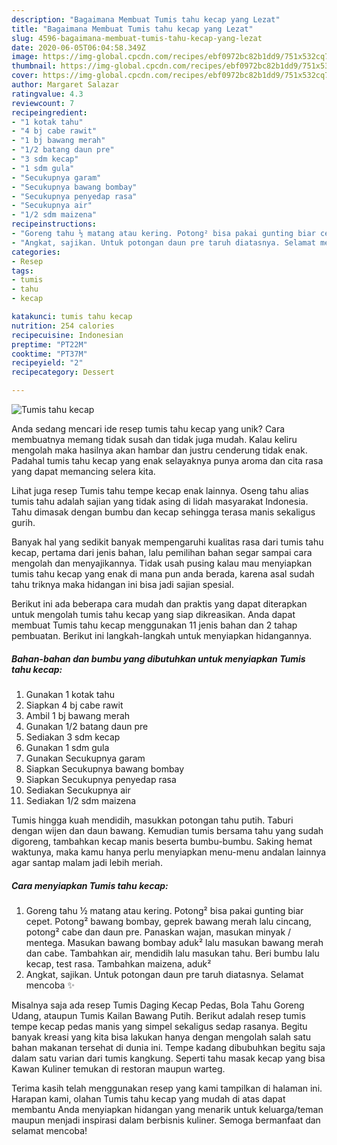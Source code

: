 ```yaml
---
description: "Bagaimana Membuat Tumis tahu kecap yang Lezat"
title: "Bagaimana Membuat Tumis tahu kecap yang Lezat"
slug: 4596-bagaimana-membuat-tumis-tahu-kecap-yang-lezat
date: 2020-06-05T06:04:58.349Z
image: https://img-global.cpcdn.com/recipes/ebf0972bc82b1dd9/751x532cq70/tumis-tahu-kecap-foto-resep-utama.jpg
thumbnail: https://img-global.cpcdn.com/recipes/ebf0972bc82b1dd9/751x532cq70/tumis-tahu-kecap-foto-resep-utama.jpg
cover: https://img-global.cpcdn.com/recipes/ebf0972bc82b1dd9/751x532cq70/tumis-tahu-kecap-foto-resep-utama.jpg
author: Margaret Salazar
ratingvalue: 4.3
reviewcount: 7
recipeingredient:
- "1 kotak tahu"
- "4 bj cabe rawit"
- "1 bj bawang merah"
- "1/2 batang daun pre"
- "3 sdm kecap"
- "1 sdm gula"
- "Secukupnya garam"
- "Secukupnya bawang bombay"
- "Secukupnya penyedap rasa"
- "Secukupnya air"
- "1/2 sdm maizena"
recipeinstructions:
- "Goreng tahu ½ matang atau kering. Potong² bisa pakai gunting biar cepet. Potong² bawang bombay, geprek bawang merah lalu cincang, potong² cabe dan daun pre. Panaskan wajan, masukan minyak / mentega. Masukan bawang bombay aduk² lalu masukan bawang merah dan cabe. Tambahkan air, mendidih lalu masukan tahu. Beri bumbu lalu kecap, test rasa. Tambahkan maizena, aduk²"
- "Angkat, sajikan. Untuk potongan daun pre taruh diatasnya. Selamat mencoba ✨"
categories:
- Resep
tags:
- tumis
- tahu
- kecap

katakunci: tumis tahu kecap 
nutrition: 254 calories
recipecuisine: Indonesian
preptime: "PT22M"
cooktime: "PT37M"
recipeyield: "2"
recipecategory: Dessert

---
```



![Tumis tahu kecap](https://img-global.cpcdn.com/recipes/ebf0972bc82b1dd9/751x532cq70/tumis-tahu-kecap-foto-resep-utama.jpg)

Anda sedang mencari ide resep tumis tahu kecap yang unik? Cara membuatnya memang tidak susah dan tidak juga mudah. Kalau keliru mengolah maka hasilnya akan hambar dan justru cenderung tidak enak. Padahal tumis tahu kecap yang enak selayaknya punya aroma dan cita rasa yang dapat memancing selera kita.

Lihat juga resep Tumis tahu tempe kecap enak lainnya. Oseng tahu alias tumis tahu adalah sajian yang tidak asing di lidah masyarakat Indonesia. Tahu dimasak dengan bumbu dan kecap sehingga terasa manis sekaligus gurih.

Banyak hal yang sedikit banyak mempengaruhi kualitas rasa dari tumis tahu kecap, pertama dari jenis bahan, lalu pemilihan bahan segar sampai cara mengolah dan menyajikannya. Tidak usah pusing kalau mau menyiapkan tumis tahu kecap yang enak di mana pun anda berada, karena asal sudah tahu triknya maka hidangan ini bisa jadi sajian spesial.


Berikut ini ada beberapa cara mudah dan praktis yang dapat diterapkan untuk mengolah tumis tahu kecap yang siap dikreasikan. Anda dapat membuat Tumis tahu kecap menggunakan 11 jenis bahan dan 2 tahap pembuatan. Berikut ini langkah-langkah untuk menyiapkan hidangannya.

<!--inarticleads1-->

##### Bahan-bahan dan bumbu yang dibutuhkan untuk menyiapkan Tumis tahu kecap:

1. Gunakan 1 kotak tahu
1. Siapkan 4 bj cabe rawit
1. Ambil 1 bj bawang merah
1. Gunakan 1/2 batang daun pre
1. Sediakan 3 sdm kecap
1. Gunakan 1 sdm gula
1. Gunakan Secukupnya garam
1. Siapkan Secukupnya bawang bombay
1. Siapkan Secukupnya penyedap rasa
1. Sediakan Secukupnya air
1. Sediakan 1/2 sdm maizena


Tumis hingga kuah mendidih, masukkan potongan tahu putih. Taburi dengan wijen dan daun bawang. Kemudian tumis bersama tahu yang sudah digoreng, tambahkan kecap manis beserta bumbu-bumbu. Saking hemat waktunya, maka kamu hanya perlu menyiapkan menu-menu andalan lainnya agar santap malam jadi lebih meriah. 

<!--inarticleads2-->

##### Cara menyiapkan Tumis tahu kecap:

1. Goreng tahu ½ matang atau kering. Potong² bisa pakai gunting biar cepet. Potong² bawang bombay, geprek bawang merah lalu cincang, potong² cabe dan daun pre. Panaskan wajan, masukan minyak / mentega. Masukan bawang bombay aduk² lalu masukan bawang merah dan cabe. Tambahkan air, mendidih lalu masukan tahu. Beri bumbu lalu kecap, test rasa. Tambahkan maizena, aduk²
1. Angkat, sajikan. Untuk potongan daun pre taruh diatasnya. Selamat mencoba ✨


Misalnya saja ada resep Tumis Daging Kecap Pedas, Bola Tahu Goreng Udang, ataupun Tumis Kailan Bawang Putih. Berikut adalah resep tumis tempe kecap pedas manis yang simpel sekaligus sedap rasanya. Begitu banyak kreasi yang kita bisa lakukan hanya dengan mengolah salah satu bahan makanan tersehat di dunia ini. Tempe kadang dibubuhkan begitu saja dalam satu varian dari tumis kangkung. Seperti tahu masak kecap yang bisa Kawan Kuliner temukan di restoran maupun warteg. 

Terima kasih telah menggunakan resep yang kami tampilkan di halaman ini. Harapan kami, olahan Tumis tahu kecap yang mudah di atas dapat membantu Anda menyiapkan hidangan yang menarik untuk keluarga/teman maupun menjadi inspirasi dalam berbisnis kuliner. Semoga bermanfaat dan selamat mencoba!
